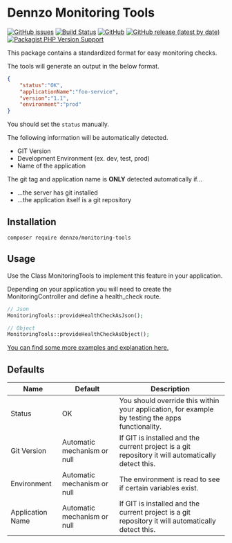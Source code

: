 # Dennzo Monitoring Tools

[![GitHub issues](https://img.shields.io/github/issues/dennzo/monitoring-tools?style=flat-square)](https://github.com/dennzo/health-check/issues)
[![Build Status](https://travis-ci.org/dennzo/health-check.svg?branch=master)](https://travis-ci.org/dennzo/health-check)
[![GitHub](https://img.shields.io/github/license/dennzo/monitoring-tools?style=flat-square)](https://github.com/dennzo/health-check/blob/master/LICENSE.md)
[![GitHub release (latest by date)](https://img.shields.io/github/v/tag/dennzo/monitoring-tools?style=flat-square)](https://github.com/dennzo/health-check/releases)
[![Packagist PHP Version Support](https://img.shields.io/packagist/php-v/dennzo/monitoring-tools?style=flat-square)](https://packagist.org/packages/dennzo/health-check)


This package contains a standardized format for easy monitoring checks.

The tools will generate an output in the below format.
```json
{
    "status":"OK",
    "applicationName":"foo-service",
    "version":"1.1",
    "environment":"prod"
}
```

You should set the `status` manually.

The following information will be automatically detected.
- GIT Version
- Development Environment (ex. dev, test, prod)
- Name of the application


The git tag and application name is **ONLY** detected automatically if...
- ...the server has git installed
- ...the application itself is a git repository



## Installation

    composer require dennzo/monitoring-tools

## Usage

Use the Class MonitoringTools to implement this feature in your application.

Depending on your application you will need to create the MonitoringController and define a health_check route.

```php
// Json
MonitoringTools::provideHealthCheckAsJson();

// Object
MonitoringTools::provideHealthCheckAsObject();
```

[You can find some more examples and explanation here.](https://github.com/dennzo/monitoring-tools/wiki)


## Defaults
|Name|Default|Description|
|---|---|---|
|Status|OK|You should override this within your application, for example by testing the apps functionality.|
|Git Version|Automatic mechanism or null|If GIT is installed and the current project is a git repository it will automatically detect this.|
|Environment|Automatic mechanism or null|The environment is read to see if certain variables exist.|
|Application Name|Automatic mechanism or null|If GIT is installed and the current project is a git repository it will automatically detect this.|

